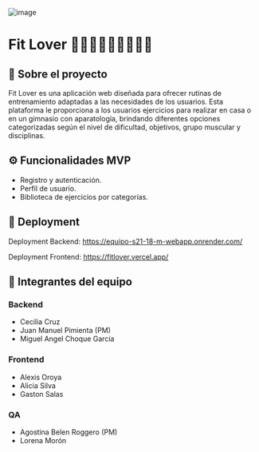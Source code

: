 ![image](https://github.com/user-attachments/assets/993e7ac2-d9ed-4d84-95a1-6e062dc40e25)

# Fit Lover 🏃‍➡️🏃🏻‍➡️🏃🏽‍♀️‍➡️
## 📌 Sobre el proyecto
Fit Lover es una aplicación web diseñada para ofrecer rutinas de entrenamiento adaptadas a las necesidades de los usuarios. Esta plataforma le proporciona a los usuarios ejercicios para realizar en casa o en un gimnasio con aparatología, brindando diferentes opciones categorizadas según el nivel de dificultad, objetivos, grupo muscular y disciplinas. 

## ⚙️ Funcionalidades MVP 
- Registro y autenticación.
- Perfil de usuario.
- Biblioteca de ejercicios por categorías.

## 🔗 Deployment
 Deployment Backend: https://equipo-s21-18-m-webapp.onrender.com/

 Deployment Frontend: https://fitlover.vercel.app/

## 👥 Integrantes del equipo

### Backend
- Cecilia Cruz
- Juan Manuel Pimienta (PM)
- Miguel Angel Choque Garcia

### Frontend
- Alexis Oroya
- Alicia Silva 
- Gaston Salas

### QA
- Agostina Belen Roggero (PM)
- Lorena Morón

